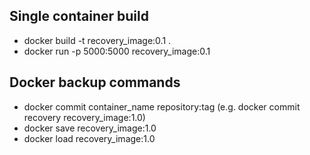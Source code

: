 ## Single container build
- docker build -t recovery_image:0.1 .
- docker run -p 5000:5000 recovery_image:0.1

## Docker backup commands
- docker commit container_name repository:tag (e.g. docker commit recovery recovery_image:1.0)
- docker save recovery_image:1.0
- docker load recovery_image:1.0
